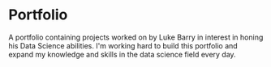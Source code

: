 # Portfolio
A portfolio containing projects worked on by Luke Barry in interest in honing his Data Science abilities. I'm working hard to build this portfolio and expand my knowledge and skills in the data science field every day.
